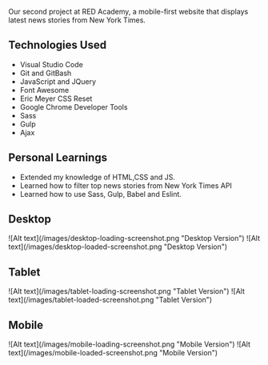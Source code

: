 Our second project at RED Academy, a mobile-first website that displays latest news stories from New York Times.

<h2>Technologies Used</h2>
<ul>
  <li>Visual Studio Code</li>
  <li>Git and GitBash</li>
  <li>JavaScript and JQuery</li>
  <li>Font Awesome</li>
  <li>Eric Meyer CSS Reset</li>
  <li>Google Chrome Developer Tools</li>
  <li>Sass</li>
  <li>Gulp</li>
  <li>Ajax</li>
</ul>

<h2>Personal Learnings</h2>
<ul>
  <li>Extended my knowledge of HTML,CSS and JS.</li>
  <li>Learned how to filter top news stories from New York Times API</li>
  <li>Learned how to use Sass, Gulp, Babel and Eslint.</li>
</ul>

<h2>Desktop</h2>
![Alt text](/images/desktop-loading-screenshot.png "Desktop Version")
![Alt text](/images/desktop-loaded-screenshot.png "Desktop Version")

<h2>Tablet</h2>
![Alt text](/images/tablet-loading-screenshot.png "Tablet Version")
![Alt text](/images/tablet-loaded-screenshot.png "Tablet Version")

<h2>Mobile</h2>
![Alt text](/images/mobile-loading-screenshot.png "Mobile Version")
![Alt text](/images/mobile-loaded-screenshot.png "Mobile Version")
